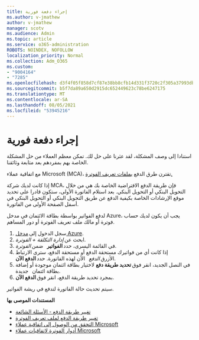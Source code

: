 ```yaml
---
title: إجراء دفعة فورية
ms.author: v-jmathew
author: v-jmathew
manager: scotv
ms.audience: Admin
ms.topic: article
ms.service: o365-administration
ROBOTS: NOINDEX, NOFOLLOW
localization_priority: Normal
ms.collection: Adm_O365
ms.custom:
- "9004164"
- "7285"
ms.openlocfilehash: d3f4f05f858d7cf87e38bb8cfb14d331f3720c2f305a37993db82280e3dc0816
ms.sourcegitcommit: b5f7da89a650d2915dc652449623c78be6247175
ms.translationtype: MT
ms.contentlocale: ar-SA
ms.lasthandoff: 08/05/2021
ms.locfileid: "53945216"
---
```

# <a name="make-an-immediate-payment"></a>إجراء دفعة فورية

استنادا إلى وصف المشكلة، لقد عثرنا على حل لك. تمكن معظم العملاء من حل المشكلة الخاصة بهم بمفردهم بعد متابعة وثائقنا.

مع اتفاقية عملاء Microsoft (MCA)، تقترن طرق الدفع [بملفات تعريف الفوترة.](https://docs.microsoft.com/azure/billing/billing-how-to-change-credit-card?WT.mc_id=Portal-Microsoft_Azure_Support#change-payment-method-for-a-billing-profile)

إذا كانت لديك شركة MCA، فإن طريقة الدفع الافتراضية الخاصة بك هي من خلال التحويل البنكي أو التحويل البنكي. بعد استلام الفاتورة الأولى، ستكون قادرا على تحديد موقع الإرشادات الخاصة بكيفية الدفع عن طريق التحويل البنكي أو التحويل البنكي في أسفل الصفحة الأولى من الفاتورة.

لدفع الفواتير بواسطة بطاقة الائتمان في مدخل Azure، يجب أن يكون لديك حساب فوترة أو مالك ملف تعريف الفوترة أو دور المساهم.

1. سجل الدخول إلى [مدخل Azure](https://portal.azure.com/).
2. ابحث عن *إدارة التكلفة + الفوترة*.
3. في القائمة اليسرى، حدد **الفواتير**   ضمن *الفوترة*.
4. إذا كانت أي من فواتيرك مستحقة الدفع أو مستحقة الدفع، سترى الارتباط الأزرق *الدفع*   الآن لهذه الفاتورة. حدد **الدفع الآن**.
5. في النصل الجديد، انقر فوق **تحديد طريقة دفع** لاختيار بطاقة ائتمان موجودة أو إضافة بطاقة ائتمان   جديدة.
6. بمجرد تحديد طريقة الدفع، انقر فوق **الدفع الآن**.

سيتم تحديث حالة الفاتورة لتدفع في ريشة الفواتير.

**المستندات الموصى بها**

- [تغيير طريقة الدفع - الأسئلة الشائعة](https://docs.microsoft.com/azure/billing/billing-how-to-change-credit-card?WT.mc_id=Portal-Microsoft_Azure_Support#frequently-asked-questions)
- [تغيير طريقة الدفع لملف تعريف الفوترة](https://docs.microsoft.com/azure/cost-management-billing/manage/change-credit-card?WT.mc_id=Portal-Microsoft_Azure_Support#manage-credit-cards-for-a-microsoft-customer-agreement)
- [التحقق من الوصول إلى اتفاقية عملاء Microsoft](https://docs.microsoft.com/azure/cost-management-billing/manage/change-credit-card?WT.mc_id=Portal-Microsoft_Azure_Support%22%20%5Cl%20%22manage-credit-cards-for-a-microsoft-customer-agreement%22%20%5Ct%20%22_blank#check-the-type-of-your-account)
- [أدوار الفوترة لاتفاقيات عملاء Microsoft](https://docs.microsoft.com/azure/cost-management-billing/manage/understand-mca-roles)
